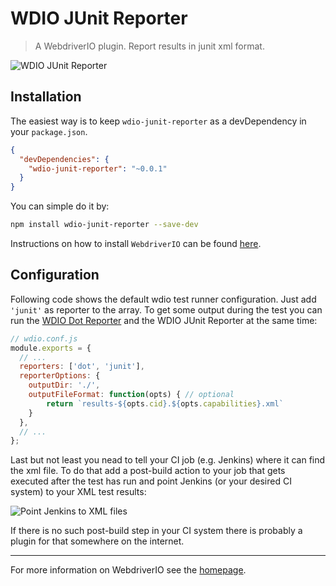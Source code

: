 WDIO JUnit Reporter
===================

> A WebdriverIO plugin. Report results in junit xml format.

![WDIO JUnit Reporter](http://webdriver.io/images/jenkins-final.png "Dot Reporter")

## Installation

The easiest way is to keep `wdio-junit-reporter` as a devDependency in your `package.json`.

```json
{
  "devDependencies": {
    "wdio-junit-reporter": "~0.0.1"
  }
}
```

You can simple do it by:

```bash
npm install wdio-junit-reporter --save-dev
```

Instructions on how to install `WebdriverIO` can be found [here](http://webdriver.io/guide/getstarted/install.html).

## Configuration

Following code shows the default wdio test runner configuration. Just add `'junit'` as reporter
to the array. To get some output during the test you can run the [WDIO Dot Reporter](https://github.com/webdriverio/wdio-dot-reporter) and the WDIO JUnit Reporter at the same time:

```js
// wdio.conf.js
module.exports = {
  // ...
  reporters: ['dot', 'junit'],
  reporterOptions: {
    outputDir: './',
    outputFileFormat: function(opts) { // optional
        return `results-${opts.cid}.${opts.capabilities}.xml`
    }
  },
  // ...
};
```

Last but not least you nead to tell your CI job (e.g. Jenkins) where it can find the xml file. To do that add a post-build action to your job that gets executed after the test has run and point Jenkins (or your desired CI system) to your XML test results:

![Point Jenkins to XML files](http://webdriver.io/images/jenkins-postjob.png "Point Jenkins to XML files")

If there is no such post-build step in your CI system there is probably a plugin for that somewhere on the internet.

----

For more information on WebdriverIO see the [homepage](http://webdriver.io).
